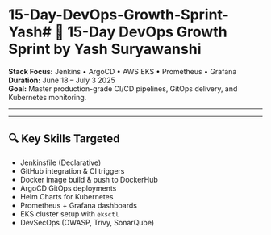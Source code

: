 # 15-Day-DevOps-Growth-Sprint-Yash# 🚀 15-Day DevOps Growth Sprint by Yash Suryawanshi

**Stack Focus:** Jenkins • ArgoCD • AWS EKS • Prometheus • Grafana  
**Duration:** June 18 – July 3 2025  
**Goal:** Master production-grade CI/CD pipelines, GitOps delivery, and Kubernetes monitoring.

---

---

## 🔍 Key Skills Targeted

- Jenkinsfile (Declarative)
- GitHub integration & CI triggers
- Docker image build & push to DockerHub
- ArgoCD GitOps deployments
- Helm Charts for Kubernetes
- Prometheus + Grafana dashboards
- EKS cluster setup with `eksctl`
- DevSecOps (OWASP, Trivy, SonarQube)



